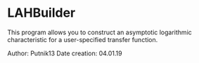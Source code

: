 # LAHBuilder

This program allows you to construct an asymptotic logarithmic 
characteristic for a user-specified transfer function.

Author: Putnik13
Date creation: 04.01.19
